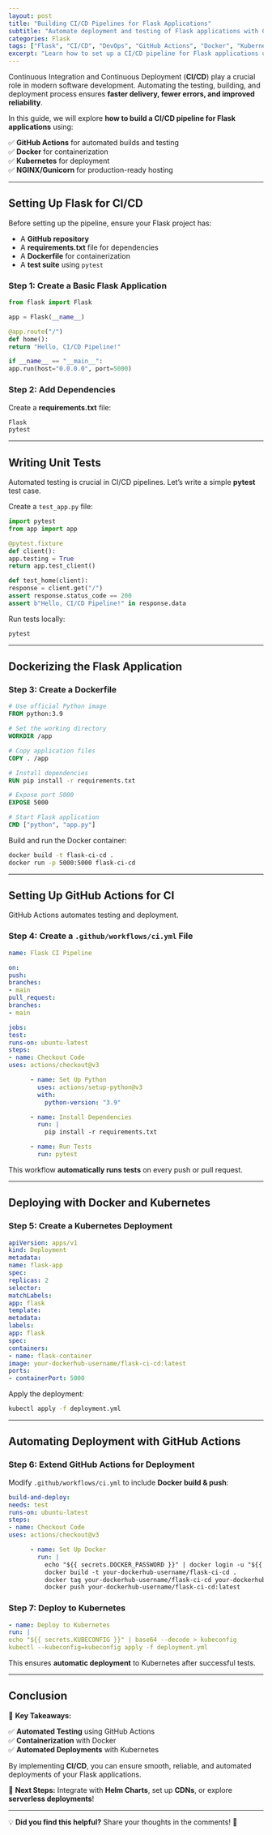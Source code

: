 ```yaml
---
layout: post
title: "Building CI/CD Pipelines for Flask Applications"
subtitle: "Automate deployment and testing of Flask applications with CI/CD pipelines"
categories: Flask
tags: ["Flask", "CI/CD", "DevOps", "GitHub Actions", "Docker", "Kubernetes"]
excerpt: "Learn how to set up a CI/CD pipeline for Flask applications using GitHub Actions, Docker, and Kubernetes to automate testing and deployment."
---
```

Continuous Integration and Continuous Deployment (**CI/CD**) play a crucial role in modern software development. Automating the testing, building, and deployment process ensures **faster delivery, fewer errors, and improved reliability**.

In this guide, we will explore **how to build a CI/CD pipeline for Flask applications** using:

✅ **GitHub Actions** for automated builds and testing  
✅ **Docker** for containerization  
✅ **Kubernetes** for deployment  
✅ **NGINX/Gunicorn** for production-ready hosting

---

## Setting Up Flask for CI/CD

Before setting up the pipeline, ensure your Flask project has:

- A **GitHub repository**
- A **requirements.txt** file for dependencies
- A **Dockerfile** for containerization
- A **test suite** using `pytest`

### Step 1: Create a Basic Flask Application

```python
from flask import Flask

app = Flask(__name__)

@app.route("/")
def home():
return "Hello, CI/CD Pipeline!"

if __name__ == "__main__":
app.run(host="0.0.0.0", port=5000)
```

### Step 2: Add Dependencies

Create a **requirements.txt** file:

```txt
Flask
pytest
```

---

## Writing Unit Tests

Automated testing is crucial in CI/CD pipelines. Let’s write a simple **pytest** test case.

Create a `test_app.py` file:

```python
import pytest
from app import app

@pytest.fixture
def client():
app.testing = True
return app.test_client()

def test_home(client):
response = client.get("/")
assert response.status_code == 200
assert b"Hello, CI/CD Pipeline!" in response.data
```

Run tests locally:

```sh
pytest
```

---

## Dockerizing the Flask Application

### Step 3: Create a Dockerfile

```dockerfile
# Use official Python image
FROM python:3.9

# Set the working directory
WORKDIR /app

# Copy application files
COPY . /app

# Install dependencies
RUN pip install -r requirements.txt

# Expose port 5000
EXPOSE 5000

# Start Flask application
CMD ["python", "app.py"]
```

Build and run the Docker container:

```sh
docker build -t flask-ci-cd .
docker run -p 5000:5000 flask-ci-cd
```

---

## Setting Up GitHub Actions for CI

GitHub Actions automates testing and deployment.

### Step 4: Create a `.github/workflows/ci.yml` File

```yml
name: Flask CI Pipeline

on:
push:
branches:
- main
pull_request:
branches:
- main

jobs:
test:
runs-on: ubuntu-latest
steps:
- name: Checkout Code
uses: actions/checkout@v3

      - name: Set Up Python
        uses: actions/setup-python@v3
        with:
          python-version: "3.9"

      - name: Install Dependencies
        run: |
          pip install -r requirements.txt

      - name: Run Tests
        run: pytest
```

This workflow **automatically runs tests** on every push or pull request.

---

## Deploying with Docker and Kubernetes

### Step 5: Create a Kubernetes Deployment

```yml
apiVersion: apps/v1
kind: Deployment
metadata:
name: flask-app
spec:
replicas: 2
selector:
matchLabels:
app: flask
template:
metadata:
labels:
app: flask
spec:
containers:
- name: flask-container
image: your-dockerhub-username/flask-ci-cd:latest
ports:
- containerPort: 5000
```

Apply the deployment:

```sh
kubectl apply -f deployment.yml
```

---

## Automating Deployment with GitHub Actions

### Step 6: Extend GitHub Actions for Deployment

Modify `.github/workflows/ci.yml` to include **Docker build & push**:

```yml
build-and-deploy:
needs: test
runs-on: ubuntu-latest
steps:
- name: Checkout Code
uses: actions/checkout@v3

      - name: Set Up Docker
        run: |
          echo "${{ secrets.DOCKER_PASSWORD }}" | docker login -u "${{ secrets.DOCKER_USERNAME }}" --password-stdin
          docker build -t your-dockerhub-username/flask-ci-cd .
          docker tag your-dockerhub-username/flask-ci-cd your-dockerhub-username/flask-ci-cd:latest
          docker push your-dockerhub-username/flask-ci-cd:latest
```

### Step 7: Deploy to Kubernetes

```yml
- name: Deploy to Kubernetes
run: |
echo "${{ secrets.KUBECONFIG }}" | base64 --decode > kubeconfig
kubectl --kubeconfig=kubeconfig apply -f deployment.yml
```

This ensures **automatic deployment** to Kubernetes after successful tests.

---

## Conclusion

🚀 **Key Takeaways:**

✅ **Automated Testing** using GitHub Actions  
✅ **Containerization** with Docker  
✅ **Automated Deployments** with Kubernetes

By implementing **CI/CD**, you can ensure smooth, reliable, and automated deployments of your Flask applications.

🔗 **Next Steps:** Integrate with **Helm Charts**, set up **CDNs**, or explore **serverless deployments**!

---

💡 **Did you find this helpful?** Share your thoughts in the comments! 🚀  
